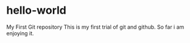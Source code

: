 # hello-world
My First Git repository
This is my first trial of git and github. 
So far i am enjoying it.
